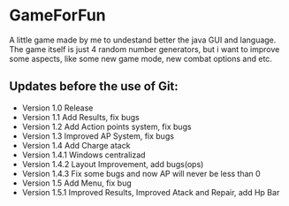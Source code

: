 # GameForFun
 A little game made by me to undestand better the java GUI and language. The game itself is just 4 random number generators, but i want to improve some aspects, like some new game mode, new combat options and etc.

## Updates **before** the use of Git:
  * Version 1.0 Release
  * Version 1.1 Add Results, fix bugs
  * Version 1.2 Add Action points system, fix bugs
  * Version 1.3 Improved AP System, fix bugs
  * Version 1.4 Add Charge atack 
  * Version 1.4.1 Windows centralizad
  * Version 1.4.2 Layout Improvement, add bugs(ops)
  * Version 1.4.3 Fix some bugs and now AP will never be less than 0
  * Version 1.5 Add Menu, fix bug
  * Version 1.5.1 Improved Results, Improved Atack and Repair, add Hp Bar
